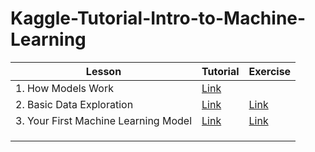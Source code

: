 # Kaggle-Tutorial-Intro-to-Machine-Learning

| Lesson                               | Tutorial                                  | Exercise                                  |
| -------------------------------------- | ------------------------------------------- | ------------------------------------------- |
| 1. How Models Work                   | [Link](#https://github.com/SANGJUN12-KIM/Kaggle-Tutorial-Intro-to-Machine-Learning/blob/main/HowModelsWork.md)                 |                                           |
| 2. Basic Data Exploration            | [Link](#https://github.com/SANGJUN12-KIM/Kaggle-Tutorial-Intro-to-Machine-Learning/blob/main/BasicDataExploration.md)          | [Link](#https://github.com/SANGJUN12-KIM/Kaggle-Tutorial-Intro-to-Machine-Learning/blob/main/exercise_explore_your_data.ipynb) |
| 3. Your First Machine Learning Model | [Link](#https://github.com/SANGJUN12-KIM/Kaggle-Tutorial-Intro-to-Machine-Learning/blob/main/YourFirstMachineLearningModel.md) |    [Link](#https://github.com/SANGJUN12-KIM/Kaggle-Tutorial-Intro-to-Machine-Learning/blob/main/exercise-your-first-machine-learning-model.ipynb)                                       |
|                                      |                                           |                                           |
|                                      |                                           |                                           |
|                                      |                                           |                                           |

